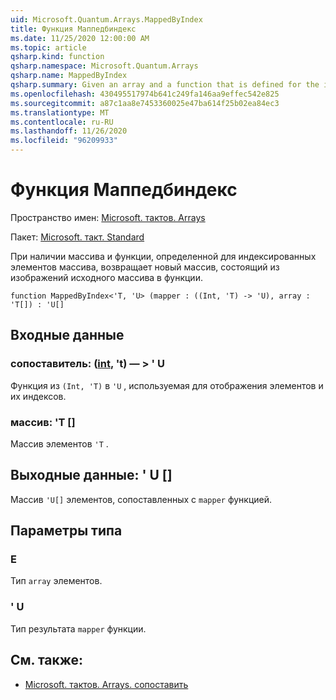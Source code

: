 ```yaml
---
uid: Microsoft.Quantum.Arrays.MappedByIndex
title: Функция Маппедбиндекс
ms.date: 11/25/2020 12:00:00 AM
ms.topic: article
qsharp.kind: function
qsharp.namespace: Microsoft.Quantum.Arrays
qsharp.name: MappedByIndex
qsharp.summary: Given an array and a function that is defined for the indexed elements of the array, returns a new array that consists of the images of the original array under the function.
ms.openlocfilehash: 430495517974b641c249fa146aa9effec542e825
ms.sourcegitcommit: a87c1aa8e7453360025e47ba614f25b02ea84ec3
ms.translationtype: MT
ms.contentlocale: ru-RU
ms.lasthandoff: 11/26/2020
ms.locfileid: "96209933"
---
```

# <a name="mappedbyindex-function"></a>Функция Маппедбиндекс

Пространство имен: [Microsoft. тактов. Arrays](xref:Microsoft.Quantum.Arrays)

Пакет: [Microsoft. такт. Standard](https://nuget.org/packages/Microsoft.Quantum.Standard)


При наличии массива и функции, определенной для индексированных элементов массива, возвращает новый массив, состоящий из изображений исходного массива в функции.

```qsharp
function MappedByIndex<'T, 'U> (mapper : ((Int, 'T) -> 'U), array : 'T[]) : 'U[]
```


## <a name="input"></a>Входные данные

### <a name="mapper--intt---u"></a>сопоставитель: ([int](xref:microsoft.quantum.lang-ref.int), 't) — > ' U

Функция из `(Int, 'T)` в `'U` , используемая для отображения элементов и их индексов.


### <a name="array--t"></a>массив: 'T []

Массив элементов `'T` .



## <a name="output--u"></a>Выходные данные: ' U []

Массив `'U[]` элементов, сопоставленных с `mapper` функцией.

## <a name="type-parameters"></a>Параметры типа

### <a name="t"></a>Е

Тип `array` элементов.
### <a name="u"></a>' U

Тип результата `mapper` функции.

## <a name="see-also"></a>См. также:

- [Microsoft. тактов. Arrays. сопоставить](xref:Microsoft.Quantum.Arrays.Mapped)